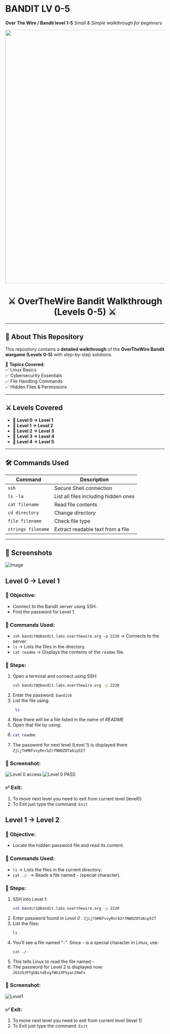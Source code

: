 # BANDIT LV 0-5
**Over The Wire / Bandit level 1-5**
*Small & Simple walkthrough for beginners*
<p align="center">
  <img src="https://raw.githubusercontent.com/abhisheknaiidu/abhisheknaiidu/master/code.gif" width="800px">
</p>

<h1 align="center">⚔️ OverTheWire Bandit Walkthrough (Levels 0-5) ⚔️</h1>

---
## 🎯 About This Repository  
This repository contains a **detailed walkthrough** of the **OverTheWire Bandit wargame (Levels 0-5)** with step-by-step solutions.  

📌 **Topics Covered:**  
✅ Linux Basics  
✅ Cybersecurity Essentials  
✅ File Handling Commands  
✅ Hidden Files & Permissions  

---

## ⚔️ Levels Covered  
- 🔹 **Level 0 → Level 1**
- 🔹 **Level 1 → Level 2**
- 🔹 **Level 2 → Level 3**
- 🔹 **Level 3 → Level 4**
- 🔹 **Level 4 → Level 5**

---

## 🛠️ Commands Used  

| Command | Description |
|---------|------------|
| `ssh` | Secure Shell connection |
| `ls -la` | List all files including hidden ones |
| `cat filename` | Read file contents |
| `cd directory` | Change directory |
| `file filename` | Check file type |
| `strings filename` | Extract readable text from a file |

---

## 📸 Screenshots  

![Image](https://github.com/user-attachments/assets/2f80399c-2f4b-4f97-bd62-1e787ddb7e60)


## Level 0 → Level 1
### 🎯 Objective:
- Connect to the Bandit server using SSH.
- Find the password for Level 1.

### 🔧 Commands Used:
- `ssh bandit0@bandit.labs.overthewire.org -p 2220` → Connects to the server.
- `ls` → Lists the files in the directory.
- `cat readme` → Displays the contents of the `readme` file.

### 🚀 Steps:
1. Open a terminal and connect using SSH:
   ```bash
   ssh bandit0@bandit.labs.overthewire.org -p 2220
2. Enter the password: `bandit0`
3. List the file using:
   ```bash
    ls
6. Now there will be a file listed in the name of *README*
7. Open that file by using:
8. ```bash
   cat readme
10. The password for next level (Level 1) is displayed there `ZjLjTmM6FvvyRnrb2rfNWOZOTa6ip5If`

### 📸 Screenshot:
![Level 0 access](https://github.com/user-attachments/assets/67fc15d9-c4a9-4e21-b73d-537e218c6f66)
![Level 0 PASS](https://github.com/user-attachments/assets/ce28fbbd-88f0-49c5-8d53-261d3e822223)

### ✅ Exit:
1. To move next level you need to exit from current level (level0)
2. To Exit just type the command: `Exit`


## Level 1 → Level 2

### 🎯 Objective:
- Locate the hidden password file and read its content.

### 🔧 Commands Used:
- `ls` → Lists the files in the current directory.
- `cat ./-` → Reads a file named `-` (special character).

### 🚀 Steps:
1. SSH into Level 1:
   ```bash
   ssh bandit1@bandit.labs.overthewire.org -p 2220
2. Enter password found in *Level 0* : `ZjLjTmM6FvvyRnrb2rfNWOZOTa6ip5If`
3. List the files:
   ```bash
   ls
4. You'll see a file named "-". Since - is a special character in Linux, use:
   ```bash
   cat ./-
5. This tells Linux to read the file named *-*
6. The password for Level 2 is displayed now: `263JGJPfgU6LtdEvgfWU1XP5yac29mFx`

### 📸 Screenshot:
![Level1](https://github.com/user-attachments/assets/a4d4e971-e66d-462d-b02f-bc86279c527e)

### ✅ Exit:
1. To move next level you need to exit from current level (level 1)
2. To Exit just type the command: `Exit`
